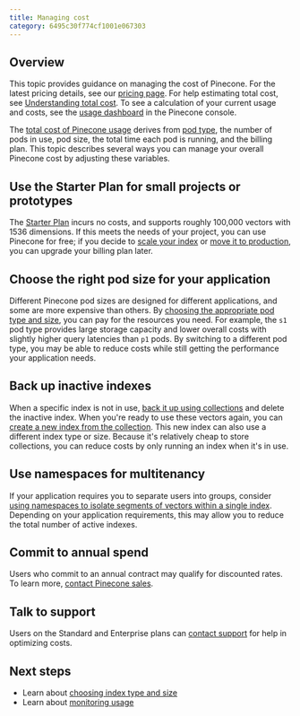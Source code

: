 ```yaml
---
title: Managing cost
category: 6495c30f774cf1001e067303
---
```


## Overview

This topic provides guidance on managing the cost of Pinecone. For the latest pricing details, see our [pricing page](https://www.pinecone.io/pricing/). For help estimating total cost, see [Understanding total cost](understanding-cost). To see a calculation of your current usage and costs, see the [usage dashboard](monitoring-usage) in the Pinecone console.

The [total cost of Pinecone usage](understanding-cost) derives from [pod type](indexes#pods-pod-types-and-pod-sizes), the number of pods in use, pod size, the total time each pod is running, and the billing plan. This topic describes several ways you can manage your overall Pinecone cost by adjusting these variables.

## Use the Starter Plan for small projects or prototypes

The [Starter Plan](https://www.pinecone.io/pricing/) incurs no costs, and supports roughly 100,000 vectors with 1536 dimensions. If this meets the needs of your project, you can use Pinecone for free; if you decide to [scale your index](scaling-indexes) or [move it to production](moving-to-production), you can upgrade your billing plan later.

## Choose the right pod size for your application

Different Pinecone pod sizes are designed for different applications, and some are more expensive than others. By [choosing the appropriate pod type and size](choosing-index-type-and-size), you can pay for the resources you need. For example, the `s1` pod type provides large storage capacity and lower overall costs with slightly higher query latencies than `p1` pods. By switching to a different pod type, you may be able to reduce costs while still getting the performance your application needs.

## Back up inactive indexes

When a specific index is not in use, [back it up using collections](back-up-indexes) and delete the inactive index. When you're ready to use these vectors again, you can [create a new index from the collection](manage-indexes#create-an-index-from-a-collection). This new index can also use a different index type or size. Because it's relatively cheap to store collections, you can reduce costs by only running an index when it's in use.

## Use namespaces for multitenancy

If your application requires you to separate users into groups, consider [using namespaces to isolate segments of vectors within a single index](multitenancy#namespaces). Depending on your application requirements, this may allow you to reduce the total number of active indexes. 

## Commit to annual spend

Users who commit to an annual contract may qualify for discounted rates. To learn more, [contact Pinecone sales](https://www.pinecone.io/contact/).

## Talk to support

Users on the Standard and Enterprise plans can [contact support](https://support.pinecone.io) for help in optimizing costs.

## Next steps

+ Learn about [choosing index type and size](choosing-index-type-and-size)
+ Learn about [monitoring usage](monitoring-usage)
